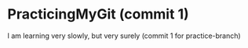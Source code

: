 # PracticingMyGit (commit 1)

I am learning very slowly, but very surely (commit 1 for practice-branch)
